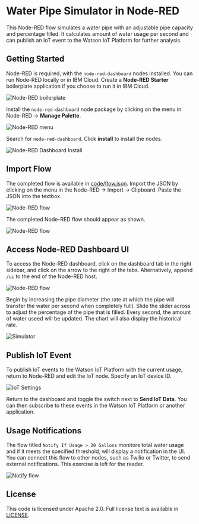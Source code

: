 # Water Pipe Simulator in Node-RED

This Node-RED flow simulates a water pipe with an adjustable pipe capacity and percentage filled. It calculates amount of water usage per second and can publish an IoT event to the Watson IoT Platform for further analysis.

## Getting Started

Node-RED is required, with the `node-red-dashboard` nodes installed. You can run Node-RED locally or in IBM Cloud. Create a **Node-RED Starter** boilerplate application if you choose to run it in IBM Cloud.

![Node-RED boilerplate](images/boilerplate.png)

Install the `node-red-dashboard` node package by clicking on the menu in Node-RED -> **Manage Palette**.

![Node-RED menu](images/manage-palette-menu.png)

Search for `node-red-dashboard`. Click **install** to install the nodes.

![Node-RED Dashboard Install](images/node-red-dashboard-install.png)

## Import Flow

The completed flow is available in [code/flow.json](code/flow.json). Import the JSON by clicking on the menu in the Node-RED -> Import -> Clipboard. Paste the JSON into the textbox.

![Node-RED flow](images/import.png)

The completed Node-RED flow should appear as shown.

![Node-RED flow](images/node-red.png)

## Access Node-RED Dashboard UI

To access the Node-RED dashboard, click on the dashboard tab in the right sidebar, and click on the arrow to the right of the tabs. Alternatively, append `/ui` to the end of the Node-RED host. 

![Node-RED flow](images/launch-ui.png)

Begin by increasing the pipe diameter (the rate at which the pipe will transfer the water per second when completely full). Slide the slider across to adjust the percentage of the pipe that is filled. Every second, the amount of water useed will be updated. The chart will also display the historical rate.

![Simulator](images/simulator.png)


## Publish IoT Event

To publish IoT events to the Watson IoT Platform with the current usage, return to Node-RED and edit the IoT node. Specify an IoT device ID.

![IoT Settings](images/iot-settings.png)

Return to the dashboard and toggle the switch next to **Send IoT Data**. You can then subscribe to these events in the Watson IoT Platform or another application.

## Usage Notifications

The flow titled `Notify If Usage > 20 Gallons` monitors total water usage and if it meets the specified threshold, will display a notification in the UI. You can connect this flow to other nodes, such as Twilio or Twitter, to send external notifications. This exercise is left for the reader.

![Notify flow](images/notify-flow.png)

## License

This code is licensed under Apache 2.0. Full license text is available in [LICENSE](LICENSE).
